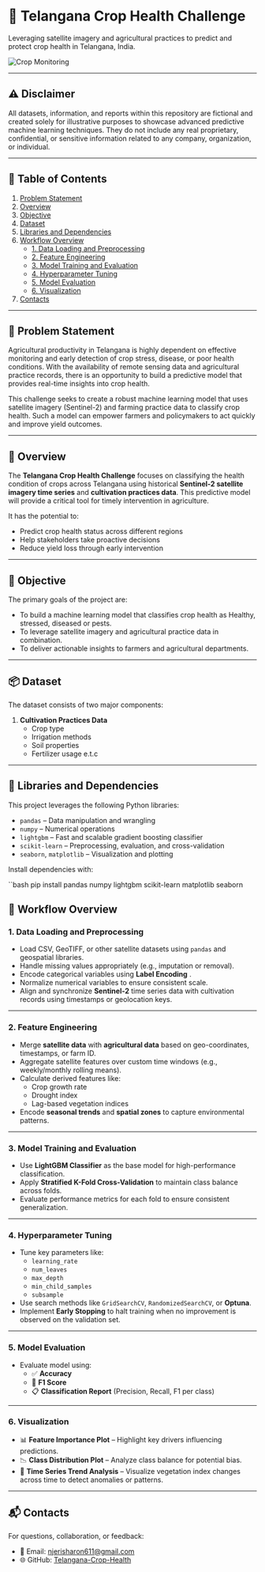 # 🌾 Telangana Crop Health Challenge

Leveraging satellite imagery and agricultural practices to predict and protect crop health in Telangana, India.

![Crop Monitoring](https://cropnuts.com/wp-content/uploads/2024/10/Website-Images-650-%C3%97-407-px-5.png)

---

## ⚠️ Disclaimer

All datasets, information, and reports within this repository are fictional and created solely for illustrative purposes to showcase advanced predictive machine learning techniques. They do not include any real proprietary, confidential, or sensitive information related to any company, organization, or individual.

---

## 📑 Table of Contents

1. [Problem Statement](#problem-statement)  
2. [Overview](#overview)  
3. [Objective](#objective)  
4. [Dataset](#dataset)  
5. [Libraries and Dependencies](#libraries-and-dependencies)  
6. [Workflow Overview](#workflow-overview)  
   - [1. Data Loading and Preprocessing](#1-data-loading-and-preprocessing)  
   - [2. Feature Engineering](#2-feature-engineering)  
   - [3. Model Training and Evaluation](#3-model-training-and-evaluation)  
   - [4. Hyperparameter Tuning](#4-hyperparameter-tuning)  
   - [5. Model Evaluation](#5-model-evaluation)  
   - [6. Visualization](#6-visualization)  
7. [Contacts](#contacts)

---

## 🧩 Problem Statement

Agricultural productivity in Telangana is highly dependent on effective monitoring and early detection of crop stress, disease, or poor health conditions. With the availability of remote sensing data and agricultural practice records, there is an opportunity to build a predictive model that provides real-time insights into crop health.

This challenge seeks to create a robust machine learning model that uses satellite imagery (Sentinel-2) and farming practice data to classify crop health. Such a model can empower farmers and policymakers to act quickly and improve yield outcomes.

---

## 🌱 Overview

The **Telangana Crop Health Challenge** focuses on classifying the health condition of crops across Telangana using historical **Sentinel-2 satellite imagery time series** and **cultivation practices data**. This predictive model will provide a critical tool for timely intervention in agriculture.

It has the potential to:

- Predict crop health status across different regions
- Help stakeholders take proactive decisions
- Reduce yield loss through early intervention

---

## 🎯 Objective

The primary goals of the project are:

- To build a machine learning model that classifies crop health as Healthy, stressed, diseased or pests.
- To leverage satellite imagery and agricultural practice data in combination.
- To deliver actionable insights to farmers and agricultural departments.

---

## 📦 Dataset

The dataset consists of two major components:

1. **Cultivation Practices Data**  
   - Crop type  
   - Irrigation methods  
   - Soil properties  
   - Fertilizer usage e.t.c 

---

## 🧰 Libraries and Dependencies

This project leverages the following Python libraries:

- `pandas` – Data manipulation and wrangling  
- `numpy` – Numerical operations  
- `lightgbm` – Fast and scalable gradient boosting classifier  
- `scikit-learn` – Preprocessing, evaluation, and cross-validation  
- `seaborn`, `matplotlib` – Visualization and plotting  

Install dependencies with:

``bash pip install pandas numpy lightgbm scikit-learn matplotlib seaborn
## 🔄 Workflow Overview

### 1. Data Loading and Preprocessing

- Load CSV, GeoTIFF, or other satellite datasets using `pandas` and geospatial libraries.
- Handle missing values appropriately (e.g., imputation or removal).
- Encode categorical variables using **Label Encoding** .
- Normalize numerical variables to ensure consistent scale.
- Align and synchronize **Sentinel-2** time series data with cultivation records using timestamps or geolocation keys.

---

### 2. Feature Engineering

- Merge **satellite data** with **agricultural data** based on geo-coordinates, timestamps, or farm ID.
- Aggregate satellite features over custom time windows (e.g., weekly/monthly rolling means).
- Calculate derived features like:
  - Crop growth rate
  - Drought index
  - Lag-based vegetation indices
- Encode **seasonal trends** and **spatial zones** to capture environmental patterns.

---

### 3. Model Training and Evaluation

- Use **LightGBM Classifier** as the base model for high-performance classification.
- Apply **Stratified K-Fold Cross-Validation** to maintain class balance across folds.
- Evaluate performance metrics for each fold to ensure consistent generalization.

---

### 4. Hyperparameter Tuning

- Tune key parameters like:
  - `learning_rate`
  - `num_leaves`
  - `max_depth`
  - `min_child_samples`
  - `subsample`
- Use search methods like `GridSearchCV`, `RandomizedSearchCV`, or **Optuna**.
- Implement **Early Stopping** to halt training when no improvement is observed on the validation set.

---

### 5. Model Evaluation

- Evaluate model using:
  - ✅ **Accuracy**
  - 🎯 **F1 Score**
  - 📋 **Classification Report** (Precision, Recall, F1 per class)
---

### 6. Visualization

- 📊 **Feature Importance Plot** – Highlight key drivers influencing predictions.
- 📉 **Class Distribution Plot** – Analyze class balance for potential bias.
- 🌿 **Time Series Trend Analysis** – Visualize vegetation index changes across time to detect anomalies or patterns.

---

## 📬 Contacts

For questions, collaboration, or feedback:

- 📧 Email: [njerisharon611@gmail.com](njerisharon611@gmail.com)    
- 🌐 GitHub: [Telangana-Crop-Health](https://github.com/8Sharon/Telengana-crop-health-challenge)


